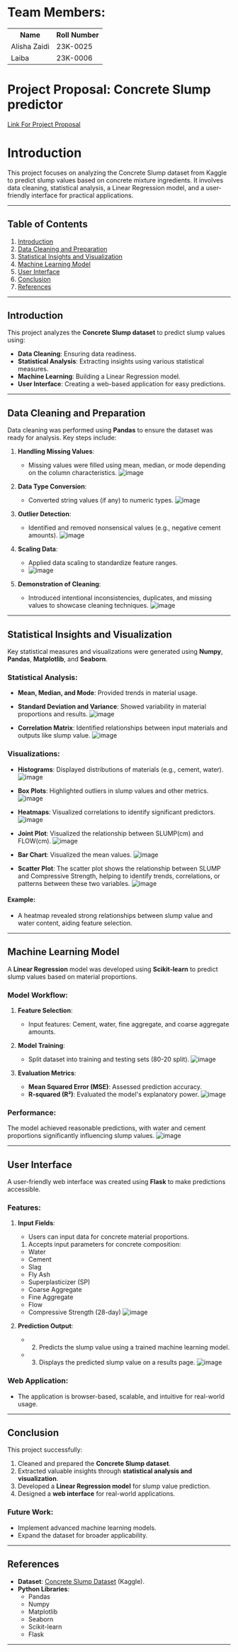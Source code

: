 # Team Members:

<table>
<tr>
  <th>Name</th>
  <th>Roll Number</th>
</tr>
<tr>
  <td>Alisha Zaidi</td>
  <td>23K-0025</td>
</tr>
<tr>
  <td>Laiba</td>
  <td>23K-0006</td>
</tr>
</table>

# Project Proposal: Concrete Slump predictor

[Link For Project Proposal](https://github.com/laibaa1209/PAI-Project-24/tree/main/proposal)

# Introduction

This project focuses on analyzing the Concrete Slump dataset from Kaggle to predict slump values based on concrete mixture ingredients. It involves data cleaning, statistical analysis, a Linear Regression model, and a user-friendly interface for practical applications.

---

## Table of Contents
1. [Introduction](#introduction)
2. [Data Cleaning and Preparation](#data-cleaning-and-preparation)
3. [Statistical Insights and Visualization](#statistical-insights-and-visualization)
4. [Machine Learning Model](#machine-learning-model)
5. [User Interface](#user-interface)
6. [Conclusion](#conclusion)
7. [References](#references)

---

## Introduction
This project analyzes the **Concrete Slump dataset** to predict slump values using:
- **Data Cleaning**: Ensuring data readiness.
- **Statistical Analysis**: Extracting insights using various statistical measures.
- **Machine Learning**: Building a Linear Regression model.
- **User Interface**: Creating a web-based application for easy predictions.

---

## Data Cleaning and Preparation
Data cleaning was performed using **Pandas** to ensure the dataset was ready for analysis. Key steps include:

1. **Handling Missing Values**:
   - Missing values were filled using mean, median, or mode depending on the column characteristics.
     ![image](https://github.com/user-attachments/assets/3398bd12-f8fd-4e3d-a245-32ca01fe8c83)


2. **Data Type Conversion**:
   - Converted string values (if any) to numeric types.
     ![image](https://github.com/user-attachments/assets/518c7687-7be9-4425-bb63-36a32f4c653e)


3. **Outlier Detection**:
   - Identified and removed nonsensical values (e.g., negative cement amounts).
     ![image](https://github.com/user-attachments/assets/716b9113-9942-4f72-a332-4dee25491e7f)


4. **Scaling Data**:
   - Applied data scaling to standardize feature ranges.
   - ![image](https://github.com/user-attachments/assets/7dbffeb7-3bdd-48e9-b091-197f48dfc928)


5. **Demonstration of Cleaning**:
   - Introduced intentional inconsistencies, duplicates, and missing values to showcase cleaning techniques.
     ![image](https://github.com/user-attachments/assets/67f11c41-8d63-4d5b-bf5c-ab0fa5481d09)


---

## Statistical Insights and Visualization
Key statistical measures and visualizations were generated using **Numpy**, **Pandas**, **Matplotlib**, and **Seaborn**.

### Statistical Analysis:
- **Mean, Median, and Mode**: Provided trends in material usage.
- **Standard Deviation and Variance**: Showed variability in material proportions and results.
  ![image](https://github.com/user-attachments/assets/d0506138-f730-445f-9bac-e4635297ab33)

- **Correlation Matrix**: Identified relationships between input materials and outputs like slump value.
  ![image](https://github.com/user-attachments/assets/2309fb70-3cf2-4171-9bc7-0028a26869b8)


### Visualizations:
- **Histograms**: Displayed distributions of materials (e.g., cement, water).
  ![image](https://github.com/user-attachments/assets/8f592cfe-92a9-4aca-937a-972f38eec3bf)

- **Box Plots**: Highlighted outliers in slump values and other metrics.
  ![image](https://github.com/user-attachments/assets/3792e722-c594-432a-8ce1-2c13e46c81c4)

- **Heatmaps**: Visualized correlations to identify significant predictors.
 ![image](https://github.com/user-attachments/assets/ba249001-459b-4c37-b47d-bd4bbfc5a010)

- **Joint Plot**: Visualized the relationship between SLUMP(cm) and FLOW(cm).
  ![image](https://github.com/user-attachments/assets/e23e68d2-de46-49ff-ac7b-3bd9410a08f4)
  
- **Bar Chart**: Visualized the mean values.
  ![image](https://github.com/user-attachments/assets/91c66de0-5fcf-4fef-95ef-2844e1857a74)

- **Scatter Plot**: The scatter plot shows the relationship between SLUMP and Compressive Strength, helping to identify trends, correlations, or patterns between these two variables.
  ![image](https://github.com/user-attachments/assets/57a426ba-5b6f-45f6-8e25-ced95183e0c0)



#### Example:
- A heatmap revealed strong relationships between slump value and water content, aiding feature selection.

---

## Machine Learning Model
A **Linear Regression** model was developed using **Scikit-learn** to predict slump values based on material proportions.

### Model Workflow:
1. **Feature Selection**:
   - Input features: Cement, water, fine aggregate, and coarse aggregate amounts.
2. **Model Training**:
   - Split dataset into training and testing sets (80-20 split).
     ![image](https://github.com/user-attachments/assets/53f3a268-733b-4d4b-8001-ccc3dff90eac)

3. **Evaluation Metrics**:
   - **Mean Squared Error (MSE)**: Assessed prediction accuracy.
   - **R-squared (R²)**: Evaluated the model's explanatory power.
     ![image](https://github.com/user-attachments/assets/790ed50f-e0e7-47f1-9e8e-ab875866bc7d)


### Performance:
The model achieved reasonable predictions, with water and cement proportions significantly influencing slump values.
![image](https://github.com/user-attachments/assets/86c59aa4-93c5-4b25-bb31-3d86eb61c2f9)


---

## User Interface
A user-friendly web interface was created using **Flask** to make predictions accessible.

### Features:
1. **Input Fields**:
   - Users can input data for concrete material proportions.
   1. Accepts input parameters for concrete composition:
     - Water
     - Cement
     - Slag
     - Fly Ash
     - Superplasticizer (SP)
     - Coarse Aggregate
     - Fine Aggregate
     - Flow
     - Compressive Strength (28-day)
     ![image](https://github.com/user-attachments/assets/229657d2-40a3-4fe1-b887-ae9c003913e3)

2. **Prediction Output**:
   - 2. Predicts the slump value using a trained machine learning model.
   - 3. Displays the predicted slump value on a results page.
     ![image](https://github.com/user-attachments/assets/61c46659-84e2-46e8-a2d3-f132dc3384d9)


### Web Application:
- The application is browser-based, scalable, and intuitive for real-world usage.

---

## Conclusion
This project successfully:
1. Cleaned and prepared the **Concrete Slump dataset**.
2. Extracted valuable insights through **statistical analysis and visualization**.
3. Developed a **Linear Regression model** for slump value prediction.
4. Designed a **web interface** for real-world applications.

### Future Work:
- Implement advanced machine learning models.
- Expand the dataset for broader applicability.

---

## References
- **Dataset**: [Concrete Slump Dataset](https://www.kaggle.com/datasets/huseyincenik/cement-slump/data) (Kaggle).  
- **Python Libraries**:  
  - Pandas  
  - Numpy  
  - Matplotlib  
  - Seaborn  
  - Scikit-learn  
  - Flask  

---


